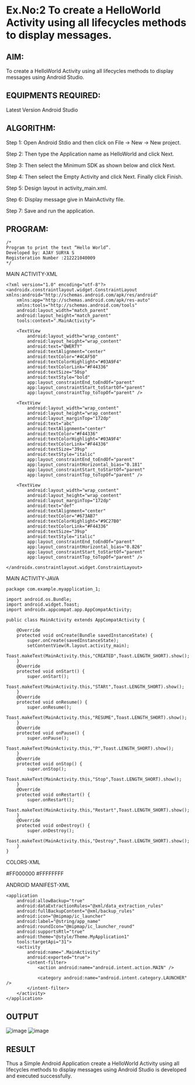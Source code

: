# Ex.No:2 To create a HelloWorld Activity using all lifecycles methods to display messages.


## AIM:

To create a HelloWorld Activity using all lifecycles methods to display messages using Android Studio.

## EQUIPMENTS REQUIRED:

Latest Version Android Studio

## ALGORITHM:

Step 1: Open Android Stdio and then click on File -> New -> New project.

Step 2: Then type the Application name as HelloWorld and click Next. 

Step 3: Then select the Minimum SDK as shown below and click Next.

Step 4: Then select the Empty Activity and click Next. Finally click Finish.

Step 5: Design layout in activity_main.xml.

Step 6: Display message give in MainActivity file.

Step 7: Save and run the application.

## PROGRAM:
```
/*
Program to print the text “Hello World”.
Developed by: AJAY SURYA S
Registeration Number :212221040009
*/
```
MAIN ACTIVITY-XML
```
<?xml version="1.0" encoding="utf-8"?>
<androidx.constraintlayout.widget.ConstraintLayout xmlns:android="http://schemas.android.com/apk/res/android"
    xmlns:app="http://schemas.android.com/apk/res-auto"
    xmlns:tools="http://schemas.android.com/tools"
    android:layout_width="match_parent"
    android:layout_height="match_parent"
    tools:context=".MainActivity">

    <TextView
        android:layout_width="wrap_content"
        android:layout_height="wrap_content"
        android:text="QWERTY"
        android:textAlignment="center"
        android:textColor="#4CAF50"
        android:textColorHighlight="#03A9F4"
        android:textColorLink="#F44336"
        android:textSize="50sp"
        android:textStyle="bold"
        app:layout_constraintEnd_toEndOf="parent"
        app:layout_constraintStart_toStartOf="parent"
        app:layout_constraintTop_toTopOf="parent" />

    <TextView
        android:layout_width="wrap_content"
        android:layout_height="wrap_content"
        android:layout_marginTop="172dp"
        android:text="abc"
        android:textAlignment="center"
        android:textColor="#F44336"
        android:textColorHighlight="#03A9F4"
        android:textColorLink="#F44336"
        android:textSize="39sp"
        android:textStyle="italic"
        app:layout_constraintEnd_toEndOf="parent"
        app:layout_constraintHorizontal_bias="0.181"
        app:layout_constraintStart_toStartOf="parent"
        app:layout_constraintTop_toTopOf="parent" />

    <TextView
        android:layout_width="wrap_content"
        android:layout_height="wrap_content"
        android:layout_marginTop="172dp"
        android:text="def"
        android:textAlignment="center"
        android:textColor="#673AB7"
        android:textColorHighlight="#9C27B0"
        android:textColorLink="#F44336"
        android:textSize="39sp"
        android:textStyle="italic"
        app:layout_constraintEnd_toEndOf="parent"
        app:layout_constraintHorizontal_bias="0.826"
        app:layout_constraintStart_toStartOf="parent"
        app:layout_constraintTop_toTopOf="parent" />

</androidx.constraintlayout.widget.ConstraintLayout>
```
MAIN ACTIVITY-JAVA
```
package com.example.myapplication_1;

import android.os.Bundle;
import android.widget.Toast;
import androidx.appcompat.app.AppCompatActivity;

public class MainActivity extends AppCompatActivity {

    @Override
    protected void onCreate(Bundle savedInstanceState) {
        super.onCreate(savedInstanceState);
        setContentView(R.layout.activity_main);
        Toast.makeText(MainActivity.this,"CREATED",Toast.LENGTH_SHORT).show();
    }
    @Override
    protected void onStart() {
        super.onStart();
        Toast.makeText(MainActivity.this,"STARt",Toast.LENGTH_SHORT).show();
    }
    @Override
    protected void onResume() {
        super.onResume();
        Toast.makeText(MainActivity.this,"RESUME",Toast.LENGTH_SHORT).show();
    }
    @Override
    protected void onPause() {
        super.onPause();
        Toast.makeText(MainActivity.this,"P",Toast.LENGTH_SHORT).show();
    }
    @Override
    protected void onStop() {
        super.onStop();
        Toast.makeText(MainActivity.this,"Stop",Toast.LENGTH_SHORT).show();
    }
    @Override
    protected void onRestart() {
        super.onRestart();
        Toast.makeText(MainActivity.this,"Restart",Toast.LENGTH_SHORT).show();
    }
    @Override
    protected void onDestroy() {
        super.onDestroy();
        Toast.makeText(MainActivity.this,"Destroy",Toast.LENGTH_SHORT).show();
    }
}
```
COLORS-XML

<?xml version="1.0" encoding="utf-8"?>
<resources>
    <color name="black">#FF000000</color>
    <color name="white">#FFFFFFFF</color>
</resources>

ANDROID MANIFEST-XML

<?xml version="1.0" encoding="utf-8"?>
<manifest xmlns:android="http://schemas.android.com/apk/res/android"
    xmlns:tools="http://schemas.android.com/tools">

    <application
        android:allowBackup="true"
        android:dataExtractionRules="@xml/data_extraction_rules"
        android:fullBackupContent="@xml/backup_rules"
        android:icon="@mipmap/ic_launcher"
        android:label="@string/app_name"
        android:roundIcon="@mipmap/ic_launcher_round"
        android:supportsRtl="true"
        android:theme="@style/Theme.MyApplication1"
        tools:targetApi="31">
        <activity
            android:name=".MainActivity"
            android:exported="true">
            <intent-filter>
                <action android:name="android.intent.action.MAIN" />

                <category android:name="android.intent.category.LAUNCHER" />
            </intent-filter>
        </activity>
    </application>

</manifest>


## OUTPUT
![image](https://github.com/21005290/lifecyclemethods/assets/112933246/737da8e0-177a-4958-81d4-28cf3e2b7f71)
![image](https://github.com/21005290/lifecyclemethods/assets/112933246/909dc09b-15bc-47c4-a534-550c222a12c5)






## RESULT
Thus a Simple Android Application create a HelloWorld Activity using all lifecycles methods to display messages using Android Studio is developed and executed successfully.
